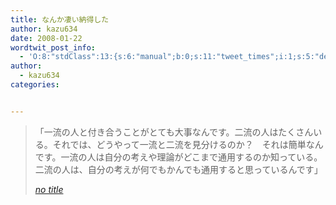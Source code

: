 ```yaml
---
title: なんか凄い納得した
author: kazu634
date: 2008-01-22
wordtwit_post_info:
  - 'O:8:"stdClass":13:{s:6:"manual";b:0;s:11:"tweet_times";i:1;s:5:"delay";i:0;s:7:"enabled";i:1;s:10:"separation";s:2:"60";s:7:"version";s:3:"3.7";s:14:"tweet_template";b:0;s:6:"status";i:2;s:6:"result";a:0:{}s:13:"tweet_counter";i:2;s:13:"tweet_log_ids";a:1:{i:0;i:3639;}s:9:"hash_tags";a:0:{}s:8:"accounts";a:1:{i:0;s:7:"kazu634";}}'
author:
  - kazu634
categories:


---
```

<div class="section">
<blockquote title="no title" cite="http://premium.nikkeibp.co.jp/ae/suguro/05/2.shtml">
<p>
      「一流の人と付き合うことがとても大事なんです。二流の人はたくさんいる。それでは、どうやって一流と二流を見分けるのか？　それは簡単なんです。一流の人は自分の考えや理論がどこまで通用するのか知っている。二流の人は、自分の考えが何でもかんでも通用すると思っているんです」
</p>
    
<p>
<cite><a href="http://premium.nikkeibp.co.jp/ae/suguro/05/2.shtml" onclick="__gaTracker('send', 'event', 'outbound-article', 'http://premium.nikkeibp.co.jp/ae/suguro/05/2.shtml', 'no title');" target="_blank">no title</a></cite>
</p>
</blockquote>
</div>
